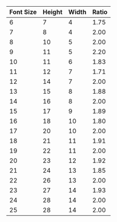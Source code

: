 | Font Size | Height | Width | Ratio |
|-----------|--------|-------|-------|
| 6         | 7      | 4     | 1.75  |
| 7         | 8      | 4     | 2.00  |
| 8         | 10     | 5     | 2.00  |
| 9         | 11     | 5     | 2.20  |
| 10        | 11     | 6     | 1.83  |
| 11        | 12     | 7     | 1.71  |
| 12        | 14     | 7     | 2.00  |
| 13        | 15     | 8     | 1.88  |
| 14        | 16     | 8     | 2.00  |
| 15        | 17     | 9     | 1.89  |
| 16        | 18     | 10    | 1.80  |
| 17        | 20     | 10    | 2.00  |
| 18        | 21     | 11    | 1.91  |
| 19        | 22     | 11    | 2.00  |
| 20        | 23     | 12    | 1.92  |
| 21        | 24     | 13    | 1.85  |
| 22        | 26     | 13    | 2.00  |
| 23        | 27     | 14    | 1.93  |
| 24        | 28     | 14    | 2.00  |
| 25        | 28     | 14    | 2.00  |

